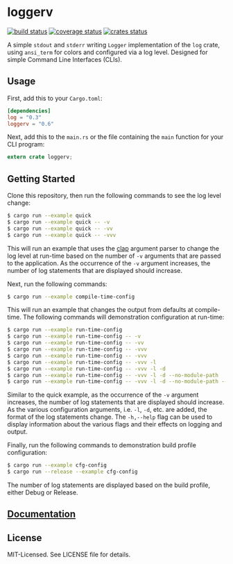 # loggerv

[![build status](https://secure.travis-ci.org/clux/loggerv.svg)](http://travis-ci.org/clux/loggerv)
[![coverage status](http://img.shields.io/coveralls/clux/loggerv.svg)](https://coveralls.io/r/clux/loggerv)
[![crates status](https://img.shields.io/crates/v/loggerv.svg)](https://crates.io/crates/loggerv)

A simple `stdout` and `stderr` writing `Logger` implementation of the `log` crate, using `ansi_term` for colors and configured via a log level. Designed for simple Command Line Interfaces (CLIs).

## Usage

First, add this to your `Cargo.toml`:

```toml
[dependencies]
log = "0.3"
loggerv = "0.6"
```

Next, add this to the `main.rs` or the file containing the `main` function for your CLI program:

```rust
extern crate loggerv;

```

## Getting Started

Clone this repository, then run the following commands to see the log level change:

```bash
$ cargo run --example quick
$ cargo run --example quick -- -v
$ cargo run --example quick -- -vv
$ cargo run --example quick -- -vvv
```

This will run an example that uses the [clap](https://crates.io/crates/clap) argument parser to change the log level at run-time based on the number of `-v` arguments that are passed to the application. As the occurrence of the `-v` argument increases, the number of log statements that are displayed should increase.

Next, run the following commands:

```bash
$ cargo run --example compile-time-config
```

This will run an example that changes the output from defaults at compile-time. The following commands will demonstration configuration at run-time:

```bash
$ cargo run --example run-time-config
$ cargo run --example run-time-config -- -v
$ cargo run --example run-time-config -- -vv
$ cargo run --example run-time-config -- -vvv
$ cargo run --example run-time-config -- -vvv
$ cargo run --example run-time-config -- -vvv -l
$ cargo run --example run-time-config -- -vvv -l -d
$ cargo run --example run-time-config -- -vvv -l -d --no-module-path
$ cargo run --example run-time-config -- -vvv -l -d --no-module-path --no-color
```

Similar to the quick example, as the occurrence of the `-v` argument increases, the number of log statements that are displayed should increase. As the various configuration arguments, i.e. `-l`, `-d`, etc. are added, the format of the log statements change. The `-h,--help` flag can be used to display information about the various flags and their effects on logging and output.

Finally, run the following commands to demonstration build profile configuration:

```bash
$ cargo run --example cfg-config
$ cargo run --release --example cfg-config
```

The number of log statements are displayed based on the build profile, either Debug or Release.

## [Documentation](http://clux.github.io/loggerv)

## License

MIT-Licensed. See LICENSE file for details.

